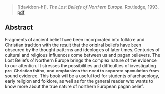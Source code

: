 > [[davidson-h]]. *The Lost Beliefs of Northern Europe*. Routledge, 1993. [pdf](a/h-davidson1993.pdf)


## Abstract
Fragments of ancient belief have been incorporated into folklore and Christian tradition with the result that the original beliefs have been obscured by the thought patterns and ideologies of later times. Centuries of cultural and religious influences come between us and pagan believers. The Lost Beliefs of Northern Europe brings the complex nature of the evidence to our attention. It stresses the possibilities and difficulties of investigating pre-Christian faiths, and emphasizes the need to separate speculation from sound evidence. This book will be a useful tool for students of archaeology, early religion and folklore, as well as for the general reader who wants to know more about the true nature of northern European pagan belief.